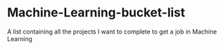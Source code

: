 # Machine-Learning-bucket-list
A list containing all the projects I want to complete to get a job in Machine Learning
